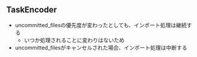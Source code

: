## TaskEncoder
- uncommitted_filesの優先度が変わったとしても、インポート処理は継続する
    - いつか処理されることに変わりはないため
- uncommitted_filesがキャンセルされた場合、インポート処理は中断する
